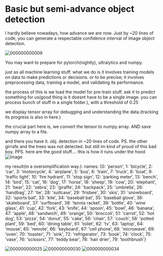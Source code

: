 # Basic but semi-advance object detection
I hardly believe nowadays, how advance we are now. Just by ~20 lines of code, you can generate a respectable confidence interval of image object detection.

![000000000009](https://github.com/le-nicolas/Basic-but-semi-advance-object-detection/assets/112614851/8d952c34-63e6-4f81-b02e-404e14020982)



You may want to prepare for pytorch(nightly), ultralytics and numpy.

just as all machine learning stuff. what we do is it involves training models on data to make predictions or decisions. or to be precise; it involves preprocessing data, training a model, and validating its performance.

the process of this is we load the model for pre-train stuff.
ask it to predict something for us(good thing is it doesnt have to be a single image. you can process bunch of stuff in a single folder.), with a threshold of 0.25

we display tensor array for debugging and understanding the data.(tracking its progress is also in here.)

the crucial part here is, we convert the tensor to numpy array. AND save numpy array to a file.

and there you have it. obj. detection in ~20 lines of code. 
PS. the other girrafe and the trees was not detected. but still im kind of proud of this bad boy.
PPS. here are the good stuff.... this is how it runs under the hood
![image](https://github.com/le-nicolas/Basic-but-semi-advance-object-detection/assets/112614851/e0b66b8d-e170-453e-97ac-b7f8922301b1)


my result(in a oversimplification way.):
names: {0: 'person', 1: 'bicycle', 2: 'car', 3: 'motorcycle', 4: 'airplane', 5: 'bus', 6: 'train', 7: 'truck', 8: 'boat', 9: 'traffic light', 10: 'fire hydrant', 11: 'stop sign', 12: 'parking meter', 13: 'bench', 14: 'bird', 15: 'cat', 16: 'dog', 17: 'horse', 18: 'sheep', 19: 'cow', 20: 'elephant', 21: 'bear', 22: 'zebra', 23: 'giraffe', 24: 'backpack', 25: 'umbrella', 26: 'handbag', 27: 'tie', 28: 'suitcase', 29: 'frisbee', 30: 'skis', 31: 'snowboard', 32: 'sports ball', 33: 'kite', 34: 'baseball bat', 35: 'baseball glove', 36: 'skateboard', 37: 'surfboard', 38: 'tennis racket', 39: 'bottle', 40: 'wine glass', 41: 'cup', 42: 'fork', 43: 'knife', 44: 'spoon', 45: 'bowl', 46: 'banana', 47: 'apple', 48: 'sandwich', 49: 'orange', 50: 'broccoli', 51: 'carrot', 52: 'hot dog', 53: 'pizza', 54: 'donut', 55: 'cake', 56: 'chair', 57: 'couch', 58: 'potted plant', 59: 'bed', 60: 'dining table', 61: 'toilet', 62: 'tv', 63: 'laptop', 64: 'mouse', 65: 'remote', 66: 'keyboard', 67: 'cell phone', 68: 'microwave', 69: 'oven', 70: 'toaster', 71: 'sink', 72: 'refrigerator', 73: 'book', 74: 'clock', 75: 'vase', 76: 'scissors', 77: 'teddy bear', 78: 'hair drier', 79: 'toothbrush'}

![000000000025](https://github.com/le-nicolas/Basic-but-semi-advance-object-detection/assets/112614851/14eeacd1-4300-4a0c-a1d4-829f3708eddc)
![000000000030](https://github.com/le-nicolas/Basic-but-semi-advance-object-detection/assets/112614851/624b6f79-f43f-4f7e-a51c-efcc32bf0010)
![000000000034](https://github.com/le-nicolas/Basic-but-semi-advance-object-detection/assets/112614851/ee250850-6658-4cd0-ada3-636492d6e625)
